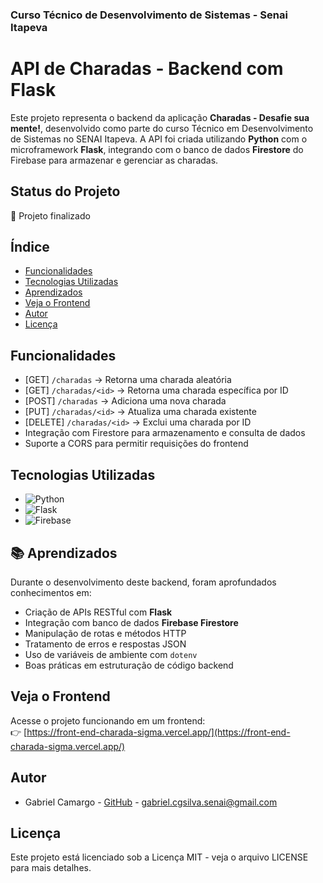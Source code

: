 ### Curso Técnico de Desenvolvimento de Sistemas - Senai Itapeva

# API de Charadas - Backend com Flask

Este projeto representa o backend da aplicação **Charadas - Desafie sua mente!**, desenvolvido como parte do curso Técnico em Desenvolvimento de Sistemas no SENAI Itapeva. A API foi criada utilizando **Python** com o microframework **Flask**, integrando com o banco de dados **Firestore** do Firebase para armazenar e gerenciar as charadas.

## Status do Projeto
🚀 Projeto finalizado

## Índice
- [Funcionalidades](#funcionalidades)
- [Tecnologias Utilizadas](#tecnologias-utilizadas)
- [Aprendizados](#aprendizados)
- [Veja o Frontend](#veja-o-frontend)
- [Autor](#autor)
- [Licença](#licença)

## Funcionalidades
- [GET] `/charadas` → Retorna uma charada aleatória
- [GET] `/charadas/<id>` → Retorna uma charada específica por ID
- [POST] `/charadas` → Adiciona uma nova charada
- [PUT] `/charadas/<id>` → Atualiza uma charada existente
- [DELETE] `/charadas/<id>` → Exclui uma charada por ID
- Integração com Firestore para armazenamento e consulta de dados
- Suporte a CORS para permitir requisições do frontend

## Tecnologias Utilizadas

- ![Python](https://img.shields.io/badge/Python-3776AB?style=for-the-badge&logo=python&logoColor=white)
- ![Flask](https://img.shields.io/badge/Flask-000000?style=for-the-badge&logo=flask&logoColor=white)
- ![Firebase](https://img.shields.io/badge/Firebase-FFCA28?style=for-the-badge&logo=firebase&logoColor=black)

## 📚 Aprendizados
Durante o desenvolvimento deste backend, foram aprofundados conhecimentos em:
- Criação de APIs RESTful com **Flask**
- Integração com banco de dados **Firebase Firestore**
- Manipulação de rotas e métodos HTTP
- Tratamento de erros e respostas JSON
- Uso de variáveis de ambiente com `dotenv`
- Boas práticas em estruturação de código backend

## Veja o Frontend
Acesse o projeto funcionando em um frontend:  
👉 [https://front-end-charada-sigma.vercel.app/](https://front-end-charada-sigma.vercel.app/)

## Autor
- Gabriel Camargo - [GitHub](https://github.com/gabrielcamargogsilva) - gabriel.cgsilva.senai@gmail.com

## Licença
Este projeto está licenciado sob a Licença MIT - veja o arquivo LICENSE para mais detalhes.
